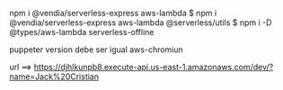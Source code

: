  npm i @vendia/serverless-express aws-lambda $ npm i @vendia/serverless-express aws-lambda
@serverless/utils
$ npm i -D @types/aws-lambda serverless-offline

puppeter version debe ser igual aws-chromiun

url ==> https://djhlkunpb8.execute-api.us-east-1.amazonaws.com/dev/?name=Jack%20Cristian